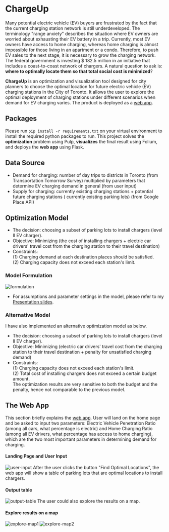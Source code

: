 # ChargeUp 
 
Many potential electric vehicle (EV) buyers are frustrated by the fact that the current charging station network is still underdeveloped. The terminology "range anxiety" describes the situation where EV owners are worried about exhausting their EV battery in a trip. Currently, most EV owners have access to home charging, whereas home charging is almost impossible for those living in an apartment or a condo. Therefore, to push EV sales to the next stage, it is necessary to grow the charging network. The federal government is investing \$ 182.5 million in an initiative that includes a coast-to-coast network of chargers. A natural question to ask is: **where to optimally locate them so that total social cost is minimized**? 

**ChargeUp** is an optimization and visualization tool designed for city planners to choose the optimal location for future electric vehicle (EV) charging stations in the City of Toronto. It allows the user to explore the optimal deployment of charging stations under different scenarios when demand for EV charging varies. The product is deployed as a [web app](http://chargeuptoronto.ca). 

## Packages
Please run `pip install -r requirements.txt` on your virtual environment to install the required python packages to run. This project solves the **optimization** problem using Pulp, **visualizes** the final result using Folium, and deploys the **web app** using Flask. 

## Data Source
* Demand for charging: number of day trips to districts in Toronto (from Transportation Tomorrow Survey) multiplied by parameters that determine EV charging demand in general (from user input)
* Supply for charging: currently existing charging stations + potential future charging stations ( currently existing parking lots) (from Google Place API)

## Optimization Model  
* The decision: choosing a subset of parking lots to install chargers (level II EV charger). 
* Objective: Minimizing (the cost of installing chargers + electric car drivers' travel cost from the charging station to their travel destination)
* Constraints:  <br>
(1) Charging demand at each destination places should be satisfied.<br>
(2) Charging capacity does not exceed each station's limit.

### Model Formulation
![formulation](https://github.com/ccubc/Insight-Project/blob/master/screenshots/formulation.png)

* For assumptions and parameter settings in the model, please refer to my [Presentation slides](https://drive.google.com/open?id=1ntPTFZRM_EoCcSugZF-p2skCiyNdUgxcnH89xkh76u4). 

### Alternative Model
I have also implemented an alternative optimization model as below.
* The decision: choosing a subset of parking lots to install chargers (level II EV charger).
* Objective: Minimizing (electric car drivers' travel cost from the charging station to their travel destination + penalty for unsatisfied charging demand)
* Constraints: <br>
(1) Charging capacity does not exceed each station's limit. <br>
(2) Total cost of installing chargers does not exceed a certain budget amount. <br>
The optimization results are very sensitive to both the budget and the penalty, hence not comparable to the previous model.

## The Web App
This section briefly explains the [web app](http://chargeuptoronto.ca). User will land on the home page and be asked to input two parameters: Electric Vehicle Penetration Ratio (among all cars, what percentage is electric) and Home Charging Ratio (among all EV drivers, what percentage has access to home charging), which are the two most important parameters in determining demand for charging. 
#### Landing Page and User Input
![user-input](https://github.com/ccubc/Insight-Project/blob/master/screenshots/webapp_1.png)
After the user clicks the button "Find Optimal Locations", the web app will show a table of parking lots that are optimal locations to install chargers. 
#### Output table
![output-table](https://github.com/ccubc/Insight-Project/blob/master/screenshots/webapp_2.png)
The user could also explore the results on a map.
#### Explore results on a map
![explore-map1](https://github.com/ccubc/Insight-Project/blob/master/screenshots/webapp_3.png)
![explore-map2](https://github.com/ccubc/Insight-Project/blob/master/screenshots/webapp_4.png)




